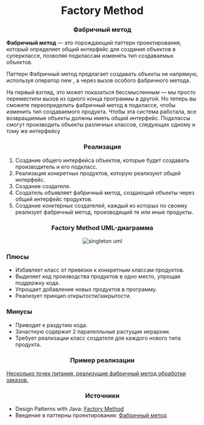 <h1 align="center">
   Factory Method
</h1>
<h3 align="center">
   Фабричный метод
</h3>

**Фабричный метод** — это порождающий паттерн проектирования, который определяет общий интерфейс для создания объектов в
суперклассе, позволяя подклассам изменять тип создаваемых объектов.

Паттерн Фабричный метод предлагает создавать объекты не напрямую, используя оператор new , а через вызов особого
фабричного метода.

На первый взгляд, это может показаться бессмысленным — мы просто переместили вызов из одного конца программы в другой.
Но теперь вы сможете переопределить фабричный метод в подклассе, чтобы изменить тип создаваемого продукта. Чтобы эта
система работала, все возвращаемые объекты должны иметь общий интерфейс. Подклассы смогут производить объекты различных
классов, следующих одному и тому же интерфейсу

<h3 align="center">
   Реализация
</h3>

1. Создание общего интерфейса объектов, которые будет создавать производитель и его подкласс.
2. Реализация конкретных продуктов, которую реализуют общей интерфейс.
3. Создание создателя.
4. Создатель объявляет фабричный метод, создающий объекты через общий интерфейс продуктов.
5. Создание конктерных создателей, каждый из которых по своему реализует фабричный метод, производящий те или иные
   продукты.

<h3 align="center">
   Factory Method UML-диаграмма
</h3>

<p align="center">
   <img src=https://github.com/evilpeopletyranny/JavaDesignPatterns/blob/main/src/patterns/creational/factorymethod/diagram.png alt="singleton uml">
</p>

<h3>Плюсы</h3>

- Избавляет класс от привязки к конкретным классам продуктов.
- Выделяет код производства продуктов в одно место, упрощая поддержку кода.
- Упрощает добавление новых продуктов в программу.
- Реализует принцип открытости/закрытости.

<h3>Минусы</h3>

- Приводит к раздутию кода.
- Зачастную содержит 2 паралелльные растущие иерархии.
- Требует реализации класс создателя для каждого нового типа продукта.

<h3 align="center">
   Пример реализации
</h3>

[Несколько точек питания, реализущие фабричный метод обработки заказов.](https://github.com/evilpeopletyranny/JavaDesignPatterns/tree/main/src/patterns/creational/factorymethod/code)

<h3 align="center">
   Источники
</h3>

- Design Patterns with Java: [Factory Method](https://github.com/evilpeopletyranny/JavaDesignPatterns/blob/main/src/patterns/creational/factorymethod/books/Olaf%20Musch%20EN.pdf)
- Введение в паттерны проектирования: [Фабричный метод](https://github.com/evilpeopletyranny/JavaDesignPatterns/blob/main/src/patterns/creational/factorymethod/books/Alexander%20Shvets%20RU.pdf)